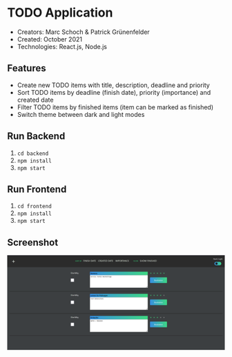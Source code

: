 # TODO Application 
- Creators: Marc Schoch & Patrick Grünenfelder
- Created: October 2021
- Technologies: React.js, Node.js

## Features
- Create new TODO items with title, description, deadline and priority
- Sort TODO items by deadline (finish date), priority (importance) and created date
- Filter TODO items by finished items (item can be marked as finished)
- Switch theme between dark and light modes

## Run Backend
1. `cd backend`
2. `npm install`
3. `npm start`

## Run Frontend
1. `cd frontend`
2. `npm install`
3. `npm start`

## Screenshot
![Alt text](/screenshot/screenshot-main-page.png?raw=true "User Interface TODO App")
